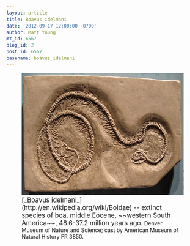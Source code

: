```yaml
---
layout: article
title: Boavus idelmani
date: '2012-09-17 12:00:00 -0700'
author: Matt Young
mt_id: 6567
blog_id: 2
post_id: 6567
basename: boavus_idelmani
---
```

<figure>
<img src="/uploads/2012/IMG_2882_Boavus_idelmani_600.jpg" alt="IMG_2882_Boavus_idelmani_600.jpg" width="600" height="319" />
<figcaption markdown="span"> 
<big>[_Boavus idelmani_](http://en.wikipedia.org/wiki/Boidae) -- extinct species of boa, middle Eocene, ~~western South America~~, 48.6-37.2 million years ago.</big> Denver Museum of Nature and Science; cast by American Museum of Natural History FR 3850.

</figcaption>
</figure>
